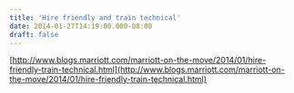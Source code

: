 ```yaml
---
title: 'Hire friendly and train technical'
date: 2014-01-27T14:19:00.000-08:00
draft: false
---
```


[http://www.blogs.marriott.com/marriott-on-the-move/2014/01/hire-friendly-train-technical.html](http://www.blogs.marriott.com/marriott-on-the-move/2014/01/hire-friendly-train-technical.html)